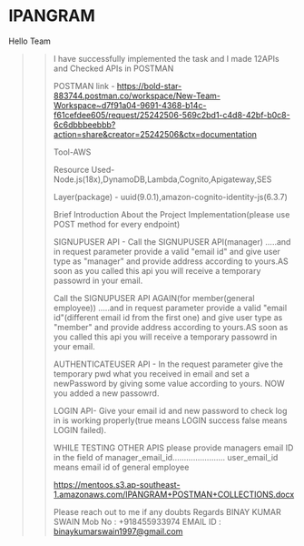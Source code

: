 # IPANGRAM
Hello Team
>>
>> I have successfully implemented the task and I made 12APIs and Checked APIs in POSTMAN
>>
>>POSTMAN link - https://bold-star-883744.postman.co/workspace/New-Team-Workspace~d7f91a04-9691-4368-b14c-f61cefdee605/request/25242506-569c2bd1-c4d8-42bf-b0c8-6c6dbbbeebbb?action=share&creator=25242506&ctx=documentation
>> 
>> Tool-AWS
>> 
>> Resource Used-Node.js(18x),DynamoDB,Lambda,Cognito,Apigateway,SES
>>
>> Layer(package) - uuid(9.0.1),amazon-cognito-identity-js(6.3.7)
>>
>>
>>Brief Introduction About the Project Implementation(please use POST method for every endpoint)
>>
>>SIGNUPUSER API - Call the SIGNUPUSER API(manager) .....and in request parameter provide a valid "email id"  and give user type as "manager" and provide address according to yours.AS soon as you called this api you will receive a temporary passowrd in your email.
>>
>>Call the SIGNUPUSER API AGAIN(for member(general employee)) .....and in request parameter provide a valid "email id"(different email id from the first one)  and give user type as "member" and provide address according to yours.AS soon as you called this api you will receive a temporary passowrd in your email.
>>
>>AUTHENTICATEUSER API - In the request parameter give the temporary pwd what you received in email and set a newPassword by giving some value according to yours.
NOW you added a new passowrd.
>>
>>LOGIN API- Give your email id and new password to check log in is working properly(true means LOGIN success false means LOGIN failed).
>>
>>WHILE TESTING OTHER APIS please provide managers email ID in the field of manager_email_id.......................
>>user_email_id means email id of general employee
>>
>>https://mentoos.s3.ap-southeast-1.amazonaws.com/IPANGRAM+POSTMAN+COLLECTIONS.docx
>>
>>Please reach out to me if any doubts
Regards
BINAY KUMAR SWAIN 
Mob No : +918455933974
>>EMAIL ID : binaykumarswain1997@gmail.com


